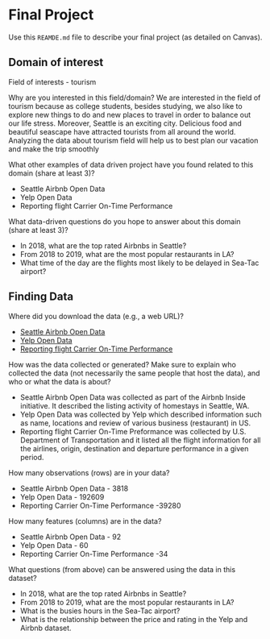 # Final Project
Use this `REAMDE.md` file to describe your final project (as detailed on Canvas).

## Domain of interest

Field of interests -  tourism

Why are you interested in this field/domain?
We are interested in the field of tourism because as college students, besides studying, we also like to explore new things to do and new places to travel in order to balance out our life stress. Moreover, Seattle is an exciting city. Delicious food and beautiful seascape have attracted tourists from all around the world. Analyzing the data about tourism field will help us to best plan our vacation and make the trip smoothly  

What other examples of data driven project have you found related to this domain (share at least 3)?
- Seattle Airbnb Open Data
- Yelp Open Data
- Reporting flight Carrier On-Time Performance

What data-driven questions do you hope to answer about this domain (share at least 3)?
- In 2018, what are the top rated Airbnbs in Seattle?
- From 2018 to 2019, what are the most popular restaurants in LA?
- What time of the day are the flights most likely to be delayed in Sea-Tac airport?

## Finding Data
Where did you download the data (e.g., a web URL)?
- [Seattle Airbnb Open Data]( https://www.kaggle.com/airbnb/seattle#listings.csv)
- [Yelp Open Data]( https://www.yelp.com/dataset/documentation/faq)
- [Reporting flight Carrier On-Time Performance](https://www.transtats.bts.gov/DL_SelectFields.asp?Table_ID=236)

How was the data collected or generated? Make sure to explain who collected the data (not necessarily the same people that host the data), and who or what the data is about?
- Seattle Airbnb Open Data was collected as part of the Airbnb Inside initiative. It described the listing activity of homestays in Seattle, WA.
- Yelp Open Data was collected by Yelp which described information such as name, locations and review of various business (restaurant) in US.
- Reporting flight Carrier On-Time Preformance was collected by U.S. Department of Transportation and it listed all the flight information for all the airlines, origin, destination and departure performance in a given period.

How many observations (rows) are in your data?
- Seattle Airbnb Open Data - 3818
- Yelp Open Data - 192609
- Reporting Carrier On-Time Performance -39280

How many features (columns) are in the data?
- Seattle Airbnb Open Data - 92
- Yelp Open Data - 60
- Reporting Carrier On-Time Performance -34

What questions (from above) can be answered using the data in this dataset?
- In 2018, what are the top rated Airbnbs in Seattle?
- From 2018 to 2019, what are the most popular restaurants in LA?
- What is the busies hours in the Sea-Tac airport?
- What is the relationship between the price and rating in the Yelp and Airbnb dataset.
